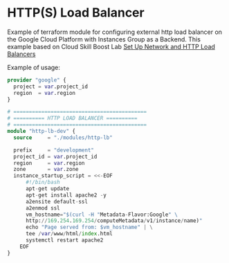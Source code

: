 # HTTP(S) Load Balancer

Example of terraform module for configuring external http load balancer on the Google Cloud Platform with Instances Group as a Backend.
This example based on Cloud Skill Boost Lab [Set Up Network and HTTP Load Balancers](https://www.cloudskillsboost.google/focuses/12007?parent=catalog)

Example of usage:

```terraform
provider "google" {
  project = var.project_id
  region  = var.region
}

# ===========================================
# ========== HTTP LOAD BALANCER ==========
# ===========================================
module "http-lb-dev" {
  source     = "./modules/http-lb"

  prefix     = "development"
  project_id = var.project_id
  region     = var.region
  zone       = var.zone
  instance_startup_script = <<-EOF
      #!/bin/bash
      apt-get update
      apt-get install apache2 -y
      a2ensite default-ssl
      a2enmod ssl
      vm_hostname="$(curl -H "Metadata-Flavor:Google" \
      http://169.254.169.254/computeMetadata/v1/instance/name)"
      echo "Page served from: $vm_hostname" | \
      tee /var/www/html/index.html
      systemctl restart apache2
    EOF
}
```
